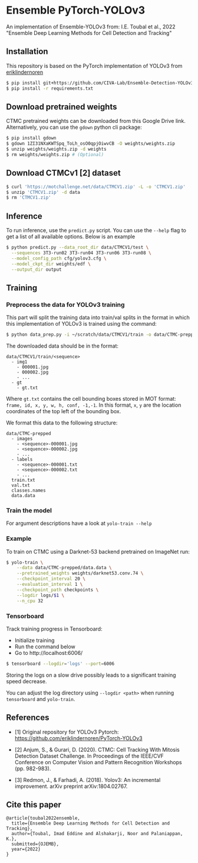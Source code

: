 # Ensemble PyTorch-YOLOv3
An implementation of Ensemble-YOLOv3 from: I.E. Toubal et al., 2022 "Ensemble 
Deep Learning Methods for Cell Detection and Tracking"

## Installation

This repository is based on the PyTorch implementation of YOLOv3 from
[eriklindernoren](https://github.com/eriklindernoren)
```bash
$ pip install git+https://github.com/CIVA-Lab/Ensemble-Detection-YOLOv3.git
$ pip install -r requirements.txt
```
## Download pretrained weights

CTMC pretrained weights can be downloaded from this Google Drive link. 
Alternatively, you can use the `gdown` python cli package:
```bash
$ pip install gdown
$ gdown 1ZI31NXaKWTSpq_ToLh_osO0qpjOiwvCB -O weights/weights.zip
$ unzip weights/weights.zip -d weights
$ rm weights/weights.zip # (Optional)
```

## Download CTMCv1 [2] dataset
```bash
$ curl 'https://motchallenge.net/data/CTMCV1.zip' -L -o 'CTMCV1.zip'
$ unzip 'CTMCV1.zip' -d data
$ rm 'CTMCV1.zip'
```

## Inference
To run inference, use the `predict.py` script. You can use the `--help` flag to
get a list of all available options. Below is an example
```bash
$ python predict.py --data_root_dir data/CTMCV1/test \
  --sequences 3T3-run02 3T3-run04 3T3-run06 3T3-run08 \
  --model_config_path cfg/yolov3.cfg \
  --model_ckpt_dir weights/edf \
  --output_dir output 
```

## Training
### Preprocess the data for YOLOv3 training
This part will split the training data into train/val splits in the format in
which this implementation of YOLOv3 is trained using the command:
```bash
$ python data_prep.py -i ~/scratch/data/CTMCV1/train -o data/CTMC-prepped 
```
The downloaded data should be in the format:
```
data/CTMCV1/train/<sequence>
  - img1
    - 000001.jpg
    - 000002.jpg
    - ...
  - gt
    - gt.txt
```
Where `gt.txt` contains the cell bounding boxes stored in MOT format: `frame, id, x, y, w, h, conf, -1,-1`. In this format, `x`, `y` are the location coordinates of the top left of the bounding box.

We format this data to the following structure:
```
data/CTMC-prepped
  - images
    - <sequence>-000001.jpg
    - <sequence>-000002.jpg
    - ...
  - labels
    - <sequence>-000001.txt
    - <sequence>-000002.txt
    - ...
  train.txt
  val.txt
  classes.names
  data.data
```
### Train the model

For argument descriptions have a look at `yolo-train --help`

### Example 
To train on CTMC using a Darknet-53 backend pretrained on ImageNet run:

```bash
$ yolo-train \
    --data data/CTMC-prepped/data.data \
    --pretrained_weights weights/darknet53.conv.74 \
    --checkpoint_interval 20 \
    --evaluation_interval 1 \
    --checkpoint_path checkpoints \
    --logdir logs/$1 \
    --n_cpu 32
```

### Tensorboard
Track training progress in Tensorboard:
* Initialize training
* Run the command below
* Go to http://localhost:6006/

```bash
$ tensorboard --logdir='logs' --port=6006
```

Storing the logs on a slow drive possibly leads to a significant training speed
decrease.

You can adjust the log directory using `--logdir <path>` when running
`tensorboard` and `yolo-train`.

## References

- [1] Original repository for YOLOv3 Pytorch:
  https://github.com/eriklindernoren/PyTorch-YOLOv3

- [2] Anjum, S., & Gurari, D. (2020). CTMC: Cell Tracking With Mitosis Detection 
    Dataset Challenge. In Proceedings of the IEEE/CVF Conference on Computer 
    Vision and Pattern Recognition Workshops (pp. 982-983).

- [3] Redmon, J., & Farhadi, A. (2018). Yolov3: An incremental improvement. arXiv 
    preprint arXiv:1804.02767.

## Cite this paper
```
@article{toubal2022ensemble,
  title={Ensemble Deep Learning Methods for Cell Detection and Tracking},
  author={Toubal, Imad Eddine and Alshakarji, Noor and Palaniappan, K.},
  submitted={OJEMB},
  year={2022}
}
```